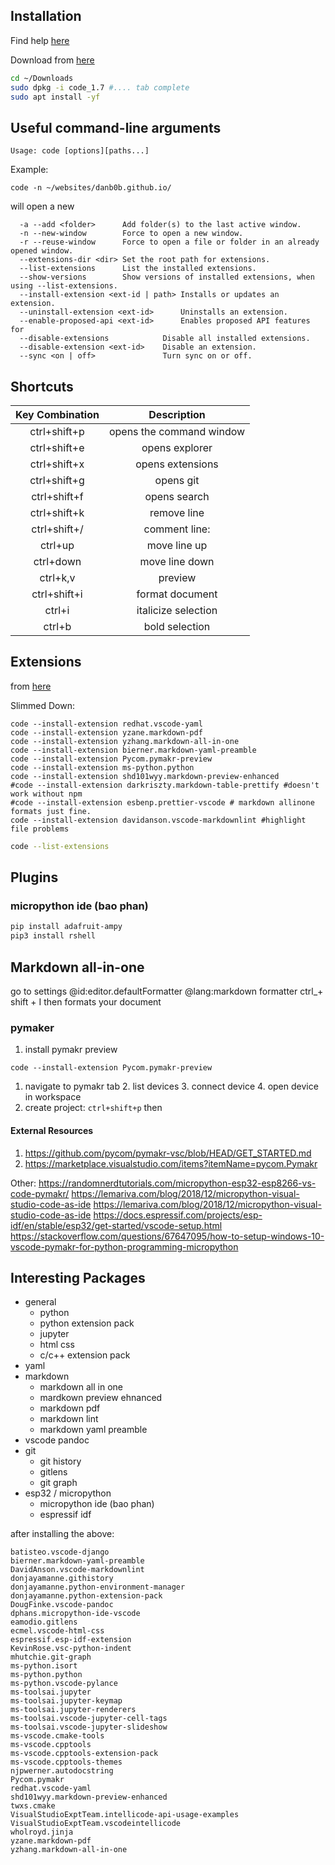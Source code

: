 ## Installation

Find help [here](https://code.visualstudio.com/docs/setup/linux)

Download from [here](https://code.visualstudio.com/Download)

```bash
cd ~/Downloads
sudo dpkg -i code_1.7 #.... tab complete
sudo apt install -yf
```

## Useful command-line arguments

```
Usage: code [options][paths...]
```

Example:

```
code -n ~/websites/danb0b.github.io/
```

will open a new

```
  -a --add <folder>      Add folder(s) to the last active window.
  -n --new-window        Force to open a new window.
  -r --reuse-window      Force to open a file or folder in an already opened window.
  --extensions-dir <dir> Set the root path for extensions.
  --list-extensions      List the installed extensions.
  --show-versions        Show versions of installed extensions, when using --list-extensions.
  --install-extension <ext-id | path> Installs or updates an extension. 
  --uninstall-extension <ext-id>      Uninstalls an extension.
  --enable-proposed-api <ext-id>      Enables proposed API features for
  --disable-extensions            Disable all installed extensions.
  --disable-extension <ext-id>    Disable an extension.
  --sync <on | off>               Turn sync on or off.
```

## Shortcuts

| Key Combination |       Description        |
| :-------------: | :----------------------: |
|  ctrl+shift+p   | opens the command window |
|  ctrl+shift+e   |      opens explorer      |
|  ctrl+shift+x   |     opens extensions     |
|  ctrl+shift+g   |        opens git         |
|  ctrl+shift+f   |       opens search       |
|  ctrl+shift+k   |       remove line        |
|  ctrl+shift+/   |      comment line:       |
|     ctrl+up     |       move line up       |
|    ctrl+down    |      move line down      |
|    ctrl+k,v     |         preview          |
|  ctrl+shift+i   |     format document      |
|     ctrl+i      |   italicize selection    |
|     ctrl+b      |      bold selection      |

## Extensions

from [here](https://code.visualstudio.com/docs/editor/command-line)

Slimmed Down:

```
code --install-extension redhat.vscode-yaml
code --install-extension yzane.markdown-pdf
code --install-extension yzhang.markdown-all-in-one
code --install-extension bierner.markdown-yaml-preamble
code --install-extension Pycom.pymakr-preview
code --install-extension ms-python.python
code --install-extension shd101wyy.markdown-preview-enhanced
#code --install-extension darkriszty.markdown-table-prettify #doesn't work without npm
#code --install-extension esbenp.prettier-vscode # markdown allinone formats just fine.
code --install-extension davidanson.vscode-markdownlint #highlight file problems
```

```bash
code --list-extensions
```

## Plugins

### micropython ide (bao phan)

```bash
pip install adafruit-ampy
pip3 install rshell
```

## Markdown all-in-one

go to settings
@id:editor.defaultFormatter @lang:markdown formatter
ctrl_+ shift + I then formats your document

### pymaker

1. install pymakr preview

 ```
 code --install-extension Pycom.pymakr-preview
 ```

1. navigate to pymakr tab
   2. list devices
   3. connect device
   4. open device in workspace
5. create project:  ```ctrl+shift+p``` then

#### External Resources

1. <https://github.com/pycom/pymakr-vsc/blob/HEAD/GET_STARTED.md>
2. <https://marketplace.visualstudio.com/items?itemName=pycom.Pymakr>

Other:
<https://randomnerdtutorials.com/micropython-esp32-esp8266-vs-code-pymakr/>
<https://lemariva.com/blog/2018/12/micropython-visual-studio-code-as-ide>
<https://lemariva.com/blog/2018/12/micropython-visual-studio-code-as-ide>
<https://docs.espressif.com/projects/esp-idf/en/stable/esp32/get-started/vscode-setup.html>
<https://stackoverflow.com/questions/67647095/how-to-setup-windows-10-vscode-pymakr-for-python-programming-micropython>

## Interesting Packages

- general
  - python
  - python extension pack
  - jupyter
  - html css
  - c/c++ extension pack
- yaml
- markdown
  - markdown all in one
  - mardkown preview ehnanced
  - markdown pdf
  - markdown lint
  - markdown yaml preamble
- vscode pandoc
- git
  - git history
  - gitlens
  - git graph
- esp32 / micropython
  - micropython ide (bao phan)
  - espressif idf

after installing the above:

```
batisteo.vscode-django
bierner.markdown-yaml-preamble
DavidAnson.vscode-markdownlint
donjayamanne.githistory
donjayamanne.python-environment-manager
donjayamanne.python-extension-pack
DougFinke.vscode-pandoc
dphans.micropython-ide-vscode
eamodio.gitlens
ecmel.vscode-html-css
espressif.esp-idf-extension
KevinRose.vsc-python-indent
mhutchie.git-graph
ms-python.isort
ms-python.python
ms-python.vscode-pylance
ms-toolsai.jupyter
ms-toolsai.jupyter-keymap
ms-toolsai.jupyter-renderers
ms-toolsai.vscode-jupyter-cell-tags
ms-toolsai.vscode-jupyter-slideshow
ms-vscode.cmake-tools
ms-vscode.cpptools
ms-vscode.cpptools-extension-pack
ms-vscode.cpptools-themes
njpwerner.autodocstring
Pycom.pymakr
redhat.vscode-yaml
shd101wyy.markdown-preview-enhanced
twxs.cmake
VisualStudioExptTeam.intellicode-api-usage-examples
VisualStudioExptTeam.vscodeintellicode
wholroyd.jinja
yzane.markdown-pdf
yzhang.markdown-all-in-one
```
